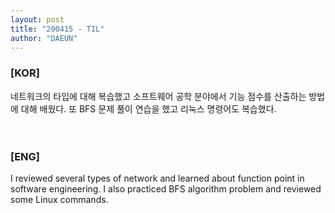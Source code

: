 ```yaml
---
layout: post
title: "200415 - TIL"
author: "DAEUN"
---
```


### [KOR]
네트워크의 타입에 대해 복습했고 소프트웨어 공학 분야에서 기능 점수를 산출하는 방법에 대해 배웠다. 또 BFS 문제 풀이 연습을 했고 리눅스 명령어도 복습했다.
<br><br><br>
### [ENG]
I reviewed several types of network and learned about function point in software engineering. I also practiced BFS algorithm problem and reviewed some Linux commands.